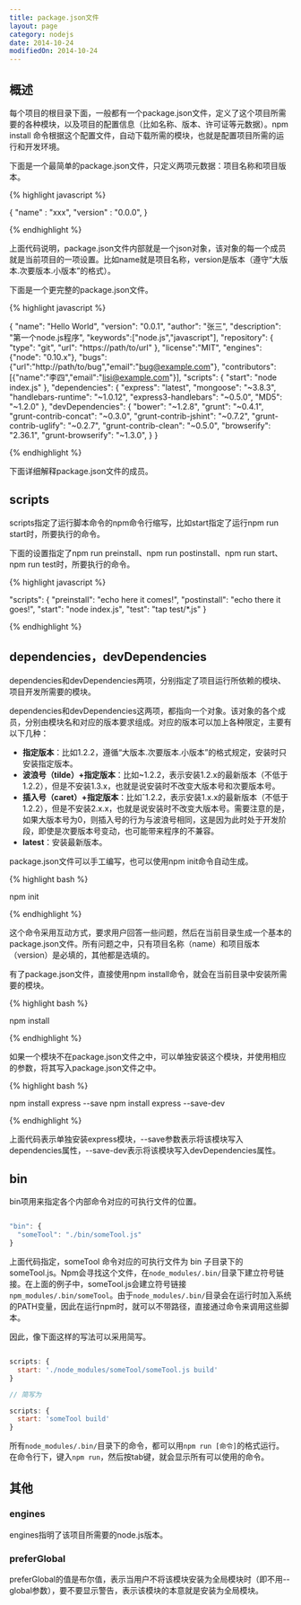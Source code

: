 ```yaml
---
title: package.json文件
layout: page
category: nodejs
date: 2014-10-24
modifiedOn: 2014-10-24
---
```


## 概述

每个项目的根目录下面，一般都有一个package.json文件，定义了这个项目所需要的各种模块，以及项目的配置信息（比如名称、版本、许可证等元数据）。npm install 命令根据这个配置文件，自动下载所需的模块，也就是配置项目所需的运行和开发环境。

下面是一个最简单的package.json文件，只定义两项元数据：项目名称和项目版本。

{% highlight javascript %}

{
  "name" : "xxx",
  "version" : "0.0.0",
}

{% endhighlight %}

上面代码说明，package.json文件内部就是一个json对象，该对象的每一个成员就是当前项目的一项设置。比如name就是项目名称，version是版本（遵守“大版本.次要版本.小版本”的格式）。

下面是一个更完整的package.json文件。

{% highlight javascript %}

{
	"name": "Hello World",
	"version": "0.0.1",
	"author": "张三",
	"description": "第一个node.js程序",
	"keywords":["node.js","javascript"],
	"repository": {
		"type": "git",
		"url": "https://path/to/url"
	},
	"license":"MIT",
	"engines": {"node": "0.10.x"},
	"bugs":{"url":"http://path/to/bug","email":"bug@example.com"},
	"contributors":[{"name":"李四","email":"lisi@example.com"}],
	"scripts": {
		"start": "node index.js"
	},
	"dependencies": {
		"express": "latest",
		"mongoose": "~3.8.3",
		"handlebars-runtime": "~1.0.12",
		"express3-handlebars": "~0.5.0",
		"MD5": "~1.2.0"
	},
	"devDependencies": {
		"bower": "~1.2.8",
		"grunt": "~0.4.1",
		"grunt-contrib-concat": "~0.3.0",
		"grunt-contrib-jshint": "~0.7.2",
		"grunt-contrib-uglify": "~0.2.7",
		"grunt-contrib-clean": "~0.5.0",
		"browserify": "2.36.1",
		"grunt-browserify": "~1.3.0",
	}
}

{% endhighlight %}

下面详细解释package.json文件的成员。

## scripts

scripts指定了运行脚本命令的npm命令行缩写，比如start指定了运行npm run start时，所要执行的命令。

下面的设置指定了npm run preinstall、npm run postinstall、npm run start、npm run test时，所要执行的命令。

{% highlight javascript %}

"scripts": {
    "preinstall": "echo here it comes!",
    "postinstall": "echo there it goes!",
    "start": "node index.js",
    "test": "tap test/*.js"
}

{% endhighlight %}

## dependencies，devDependencies

dependencies和devDependencies两项，分别指定了项目运行所依赖的模块、项目开发所需要的模块。

dependencies和devDependencies这两项，都指向一个对象。该对象的各个成员，分别由模块名和对应的版本要求组成。对应的版本可以加上各种限定，主要有以下几种：

- **指定版本**：比如1.2.2，遵循“大版本.次要版本.小版本”的格式规定，安装时只安装指定版本。
- **波浪号（tilde）+指定版本**：比如~1.2.2，表示安装1.2.x的最新版本（不低于1.2.2），但是不安装1.3.x，也就是说安装时不改变大版本号和次要版本号。
- **插入号（caret）+指定版本**：比如&#710;1.2.2，表示安装1.x.x的最新版本（不低于1.2.2），但是不安装2.x.x，也就是说安装时不改变大版本号。需要注意的是，如果大版本号为0，则插入号的行为与波浪号相同，这是因为此时处于开发阶段，即使是次要版本号变动，也可能带来程序的不兼容。
- **latest**：安装最新版本。

package.json文件可以手工编写，也可以使用npm init命令自动生成。

{% highlight bash %}

npm init

{% endhighlight %}

这个命令采用互动方式，要求用户回答一些问题，然后在当前目录生成一个基本的package.json文件。所有问题之中，只有项目名称（name）和项目版本（version）是必填的，其他都是选填的。

有了package.json文件，直接使用npm install命令，就会在当前目录中安装所需要的模块。

{% highlight bash %}

npm install

{% endhighlight %}

如果一个模块不在package.json文件之中，可以单独安装这个模块，并使用相应的参数，将其写入package.json文件之中。

{% highlight bash %}

npm install express --save
npm install express --save-dev

{% endhighlight %}

上面代码表示单独安装express模块，--save参数表示将该模块写入dependencies属性，--save-dev表示将该模块写入devDependencies属性。

## bin

bin项用来指定各个内部命令对应的可执行文件的位置。

```javascript

"bin": {
  "someTool": "./bin/someTool.js"
}

```

上面代码指定，someTool 命令对应的可执行文件为 bin 子目录下的 someTool.js。Npm会寻找这个文件，在`node_modules/.bin/`目录下建立符号链接。在上面的例子中，someTool.js会建立符号链接`npm_modules/.bin/someTool`。由于`node_modules/.bin/`目录会在运行时加入系统的PATH变量，因此在运行npm时，就可以不带路径，直接通过命令来调用这些脚本。

因此，像下面这样的写法可以采用简写。

```javascript

scripts: {  
  start: './node_modules/someTool/someTool.js build'
}

// 简写为

scripts: {  
  start: 'someTool build'
}

```

所有`node_modules/.bin/`目录下的命令，都可以用`npm run [命令]`的格式运行。在命令行下，键入`npm run`，然后按tab键，就会显示所有可以使用的命令。

## 其他

### engines

engines指明了该项目所需要的node.js版本。

### preferGlobal

preferGlobal的值是布尔值，表示当用户不将该模块安装为全局模块时（即不用--global参数），要不要显示警告，表示该模块的本意就是安装为全局模块。
